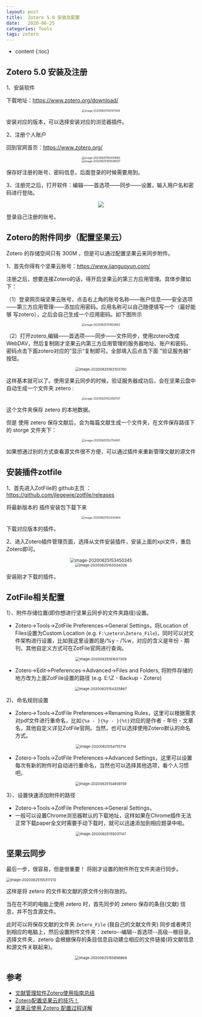```yaml
---
layout: post
title:  Zotero 5.0 安装及配置
date:   2020-06-25
categories: Tools
tags: zetero
---
```

* content
{:toc}


 

 





## Zotero 5.0 安装及注册 

1、安装软件

下载地址：<a>https://www.zotero.org/download/</a>

<center><img src="https://raw.githubusercontent.com/HG1227/image/master/img_tuchuang/20200625161657.png" alt="image-20200625150107404" style="zoom: 50%;" /></center>

安装对应的版本，可以选择安装对应的浏览器插件。

2、注册个人账户

回到官网首页：<a>https://www.zotero.org/</a>

<center><img src="https://raw.githubusercontent.com/HG1227/image/master/img_tuchuang/20200625161719.png" alt="image-20200625150431680" style="zoom:50%;" /></center>



<center><img src="https://raw.githubusercontent.com/HG1227/image/master/img_tuchuang/20200625161901.png" alt="image-20200625150549507" style="zoom:50%;" /></center>

保存好注册的账号、密码信息，后面登录的时候需要用到。

3、注册完之后，打开软件：编辑——首选项——同步——设置，输入用户名和密码进行登陆。

<center><img src="https://raw.githubusercontent.com/HG1227/image/master/img_tuchuang/20200625162117.png"/></center>

登录自己注册的账号。

## Zotero的附件同步（配置坚果云）

Zotero 的存储空间只有 300M ，但是可以通过配置坚果云来同步附件。

1、首先你得有个坚果云账号：<a>https://www.jianguoyun.com/</a>

注册之后，想要连接Zotero的话，得开启坚果云的第三方应用管理。具体步骤如下：

（1）登录网页端坚果云账号，点击右上角的账号名称——账户信息——安全选项——第三方应用管理——添加应用密码。应用名称可以自己随便填写一个（最好能够 写zotero），之后会自己生成一个应用密码。如下图所示

<center><img src="https://raw.githubusercontent.com/HG1227/image/master/img_tuchuang/20200625170630.png" alt="image-20200625151920663" style="zoom:50%;" /></center>

（2）打开zotero,编辑——首选项——同步——文件同步，使用zotero改成WebDAV，然后复制刚才坚果云内第三方应用管理的服务器地址、账户和密码，密码点击下面zotero对应的”显示“复制即可。全部填入后点击下面 ”验证服务器“ 按钮。

<center><img src="https://raw.githubusercontent.com/HG1227/image/master/img_tuchuang/20200625162117.png" alt="image-20200625162103700" style="zoom:67%;" /></center>

这样基本就可以了。使用坚果云同步的时候，验证服务器成功后，会在坚果云盘中自动生成一个文件夹 zetero :

<center><img src="https://raw.githubusercontent.com/HG1227/image/master/img_tuchuang/20200625170708.png" alt="image-20200625152450707" style="zoom:50%;" /></center>

这个文件夹保存 zetero 的本地数据。

但是 使用 zetero 保存文献后，会为每篇文献生成一个文件夹，在文件保存路径下的 storge 文件夹下：

<center><img src="https://raw.githubusercontent.com/HG1227/image/master/img_tuchuang/20200625170736.png" alt="image-20200625152754401" style="zoom:50%;" /></center>

如果想通过别的方式查看源文件很不方便，可以通过插件来重新管理文献的源文件 

## 安装插件zotfile

1、首先进入ZotFile的 github主页 ：<a>https://github.com/jlegewie/zotfile/releases</a>

将最新版本的 插件安装包下载下来

<center><img src="https://raw.githubusercontent.com/HG1227/image/master/img_tuchuang/20200625170800.png" alt="image-20200625153330484" style="zoom:50%;" /></center>

下载对应版本的插件。

2、进入Zotero插件管理页面，选择从文件安装插件，安装上面的xpi文件，重启Zotero即可。

<center><img src="https://raw.githubusercontent.com/HG1227/image/master/img_tuchuang/20200625170827.png" alt="image-20200625153450345" style="zoom: 80%;" /></center>



<center><img src="https://raw.githubusercontent.com/HG1227/image/master/img_tuchuang/20200625170900.png" alt="image-20200625153534026" style="zoom: 67%;" /></center>

安装刚才下载的插件。

## ZotFile相关配置

1）、附件存储位置(即你想进行坚果云同步的文件夹路径)设置。

- Zotero→Tools→ZotFile Preferences→General Settings，将Location of Files设置为Custom Location (e.g. `F:\zetero\Zetero_File`)，同时可以对文件架构进行设置，比如我这里设置的是/%y - /%w，对应的含义是年份 - 期刊，其他自定义方式可在ZotFile官网进行查询。

<center><img src="https://raw.githubusercontent.com/HG1227/image/master/img_tuchuang/20200625171001.png" alt="image-20200625161637309" style="zoom:67%;" /></center>

- Zotero→Edit→Preferences→Advanced→Files and Folders, 将附件存储的地方改为上面ZotFile设置的路径 (e.g. E:\Z - Backup - Zotero)

<center><img src="https://raw.githubusercontent.com/HG1227/image/master/img_tuchuang/20200625171045.png" alt="image-20200625154325867" style="zoom: 67%;" /></center>

2)、命名规则设置

- Zotero→Tools→ZotFile Preferences→Renaming Rules，这里可以根据需求对pdf文件进行重命名，比如`{%a - }{%y - }{%t}`对应的是作者 - 年份 - 文章名，其他自定义详见ZotFile官网。当然，也可以选择使用Zotero默认的命名方式。

<center><img src="https://raw.githubusercontent.com/HG1227/image/master/img_tuchuang/20200625171436.png" alt="image-20200625154715714" style="zoom:67%;" /></center>

- Zotero→Tools→ZotFile Preferences→Advanced Settings，这里可以设置每次有新的附件时自动进行重命名，当然也可以选择其他选项，看个人习惯吧。

<center><img src="https://raw.githubusercontent.com/HG1227/image/master/img_tuchuang/20200625171407.png" alt="image-20200625154808159" style="zoom:67%;" /></center>

3）、设置快速添加附件的路径

- Zotero→Tools→ZotFile Preferences→General Settings，
- 一般可以设置Chrome浏览器默认的下载地址，这样如果在Chrome插件无法正常下载paper全文时需要手动下载时，就可以迅速添加到相应题录中啦。

<center><img src="https://raw.githubusercontent.com/HG1227/image/master/img_tuchuang/20200625171246.png" alt="image-20200625155031147" style="zoom:67%;" /></center>

## 坚果云同步

最后一步，很容易，但是很重要！
将刚才设置的附件所在文件夹进行同步。

<img src="F:\GithubWorkspace\HG1227.github.io\_posts\Tools\img\zetero\image-20200625155317212.png" alt="image-20200625155317212" style="zoom:67%;" />

这样是将 zetero 的文件和文献的原文件分别存放的。

当在在不同的电脑上使用 zetero 时，首先同步的 zetero 保存的条目(文献) 信息，并不包含源文件。

此时可以将保存文献的文件夹 `Zetero_File` (我自己的文献文件夹) 同步或者拷贝到相应的电脑上，然后设置附件文件夹：zetero--编辑--首选项--高级--根目录。选择文件夹，zetero 会根据保存的条目信息自动建立相应的文件链接(将文献信息和源文件关联起来)。

<center><img src="https://raw.githubusercontent.com/HG1227/image/master/img_tuchuang/20200625171150.png" alt="image-20200625155856869" style="zoom:67%;" /></center>





## 参考 

- <a href="https://zhuanlan.zhihu.com/p/104931254" target="_blank">文献管理软件Zotero使用指南总结</a>
- <a href="https://zhuanlan.zhihu.com/p/86851868" target="_blank">Zotero配置坚果云的技巧！</a> 
- <a href="https://mp.weixin.qq.com/s?__biz=MzA5MTQ4Nzc5MQ==&mid=2247486316&idx=3&sn=7493307e997288a2d62414e077c8b576&scene=21#wechat_redirect" target="_blank">坚果云使用 Zotero 配置过程详解</a> 